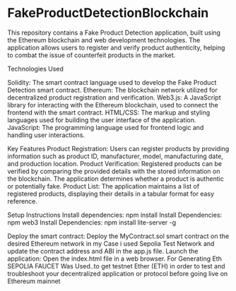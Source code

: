 # FakeProductDetectionBlockchain
This repository contains a Fake Product Detection application, built using the Ethereum blockchain and web development technologies. The application allows users to register and verify product authenticity, helping to combat the issue of counterfeit products in the market.

Technologies Used

Solidity: The smart contract language used to develop the Fake Product Detection smart contract.
Ethereum: The blockchain network utilized for decentralized product registration and verification.
Web3.js: A JavaScript library for interacting with the Ethereum blockchain, used to connect the frontend with the smart contract.
HTML/CSS: The markup and styling languages used for building the user interface of the application.
JavaScript: The programming language used for frontend logic and handling user interactions.


Key Features
Product Registration: Users can register products by providing information such as product ID, manufacturer, model, manufacturing date, and production location.
Product Verification: Registered products can be verified by comparing the provided details with the stored information on the blockchain. The application determines whether a product is authentic or potentially fake.
Product List: The application maintains a list of registered products, displaying their details in a tabular format for easy reference.


Setup Instructions
Install dependencies: npm install
Install Dependencies: npm web3
Install Dependencies: npm install lite-server -g


Deploy the smart contract: Deploy the MyContract.sol smart contract on the desired Ethereum network in my Case i used Sepolia Test Network and update the contract address and ABI in the app.js file.
Launch the application: Open the index.html file in a web browser.
For Generating Eth SEPOLIA FAUCET Was Used..to get testnet Ether (ETH) in order to test and troubleshoot your decentralized application
or protocol before going live on Ethereum mainnet
